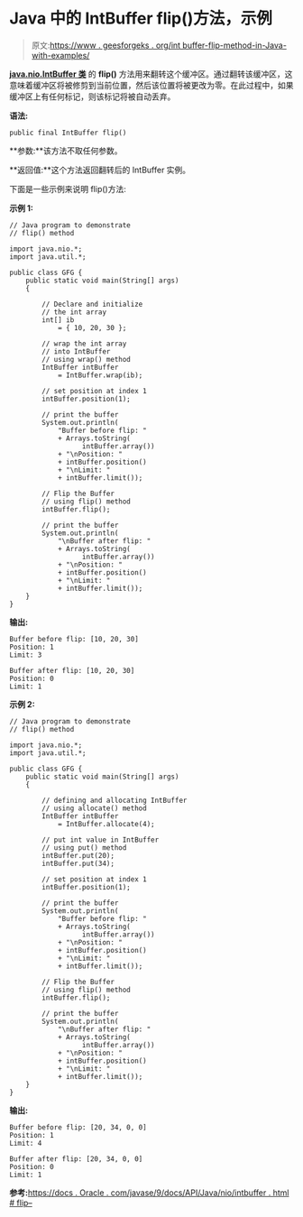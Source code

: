# Java 中的 IntBuffer flip()方法，示例

> 原文:[https://www . geesforgeks . org/int buffer-flip-method-in-Java-with-examples/](https://www.geeksforgeeks.org/intbuffer-flip-method-in-java-with-examples/)

**[java.nio.IntBuffer 类](https://www.geeksforgeeks.org/tag/java-intbuffer/)** 的 **flip()** 方法用来翻转这个缓冲区。通过翻转该缓冲区，这意味着缓冲区将被修剪到当前位置，然后该位置将被更改为零。在此过程中，如果缓冲区上有任何标记，则该标记将被自动丢弃。

**语法:**

```
public final IntBuffer flip()
```

**参数:**该方法不取任何参数。

**返回值:**这个方法返回翻转后的 IntBuffer 实例。

下面是一些示例来说明 flip()方法:

**示例 1:**

```
// Java program to demonstrate
// flip() method

import java.nio.*;
import java.util.*;

public class GFG {
    public static void main(String[] args)
    {

        // Declare and initialize
        // the int array
        int[] ib
            = { 10, 20, 30 };

        // wrap the int array
        // into IntBuffer
        // using wrap() method
        IntBuffer intBuffer
            = IntBuffer.wrap(ib);

        // set position at index 1
        intBuffer.position(1);

        // print the buffer
        System.out.println(
            "Buffer before flip: "
            + Arrays.toString(
                  intBuffer.array())
            + "\nPosition: "
            + intBuffer.position()
            + "\nLimit: "
            + intBuffer.limit());

        // Flip the Buffer
        // using flip() method
        intBuffer.flip();

        // print the buffer
        System.out.println(
            "\nBuffer after flip: "
            + Arrays.toString(
                  intBuffer.array())
            + "\nPosition: "
            + intBuffer.position()
            + "\nLimit: "
            + intBuffer.limit());
    }
}
```

**输出:**

```
Buffer before flip: [10, 20, 30]
Position: 1
Limit: 3

Buffer after flip: [10, 20, 30]
Position: 0
Limit: 1

```

**示例 2:**

```
// Java program to demonstrate
// flip() method

import java.nio.*;
import java.util.*;

public class GFG {
    public static void main(String[] args)
    {

        // defining and allocating IntBuffer
        // using allocate() method
        IntBuffer intBuffer
            = IntBuffer.allocate(4);

        // put int value in IntBuffer
        // using put() method
        intBuffer.put(20);
        intBuffer.put(34);

        // set position at index 1
        intBuffer.position(1);

        // print the buffer
        System.out.println(
            "Buffer before flip: "
            + Arrays.toString(
                  intBuffer.array())
            + "\nPosition: "
            + intBuffer.position()
            + "\nLimit: "
            + intBuffer.limit());

        // Flip the Buffer
        // using flip() method
        intBuffer.flip();

        // print the buffer
        System.out.println(
            "\nBuffer after flip: "
            + Arrays.toString(
                  intBuffer.array())
            + "\nPosition: "
            + intBuffer.position()
            + "\nLimit: "
            + intBuffer.limit());
    }
}
```

**输出:**

```
Buffer before flip: [20, 34, 0, 0]
Position: 1
Limit: 4

Buffer after flip: [20, 34, 0, 0]
Position: 0
Limit: 1

```

**参考:**[https://docs . Oracle . com/javase/9/docs/API/Java/nio/intbuffer . html # flip–](https://docs.oracle.com/javase/9/docs/api/java/nio/IntBuffer.html#flip--)